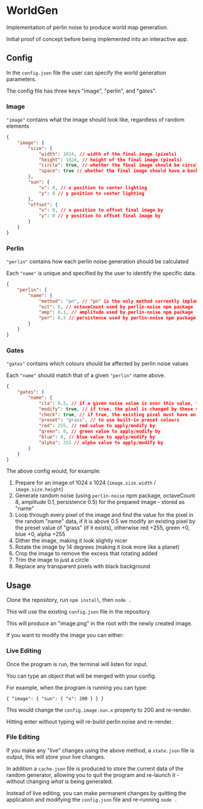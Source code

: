 # WorldGen

Implementation of perlin noise to produce world map generation.

Initial proof of concept before being implemented into an interactive app.

## Config

In the `config.json` file the user can specify the world generation parameters.

The config file has three keys "image", "perlin", and "gates".

### Image

`"image"` contains what the image should look like, regardless of random elements

```json
{
    "image": {
        "size": {
            "width": 1024, // width of the final image (pixels)
            "height": 1024, // height of the final image (pixels)
            "circle": true, // whether the final image should be circular
            "space": true // whether the final image should have a background
        },
        "sun": {
            "x": 0, // x position to center lighting
            "y": 0 // y position to center lighting
        },
        "offset": {
            "x": 0, // x position to offset final image by
            "y": 0 // y position to offset final image by
        }
    }
}
```

### Perlin

`"perlin"` contains how each perlin noise generation should be calculated

Each `"name"` is unique and specified by the user to identify the specific data.

```json
{
    "perlin": {
        "name": {
            "method": "pn", // "pn" is the only method currently implemented
            "oct": 8, // octaveCount used by perlin-noise npm package
            "amp": 0.1, // amplitude used by perlin-noise npm package (doesn't seem to do anything)
            "per": 0.5 // persistence used by perlin-noise npm package
        }
    }
}
```

### Gates

`"gates"` contains which colours should be affected by perlin noise values

Each `"name"` should match that of a given `"perlin"` name above.

```json
{
    "gates": {
        "name": {
            "cla": 0.5, // if a given noise value is over this value, the colours are used
            "modify": true, // if true, the pixel is changed by these values - rather than set to them
            "check": true, // if true, the existing pixel must have an alpha value prior to being overwritten/modified
            "preset": "grass", // to use built-in preset colours
            "red": 255, // red value to apply/modify by
            "green": 0, // green value to apply/modify by
            "blue": 0, // blue value to apply/modify by
            "alpha": 255 // alpha value to apply/modify by
        }
    }
}
```

The above config would, for example:

1. Prepare for an image of 1024 x 1024 (`image.size.width` / `image.size.height`)
2. Generate random noise (using `perlin-noise` npm package, octaveCount 8, amplitude 0.1, persistence 0.5) for the prepared image - stored as "name"
3. Loop through every pixel of the image and find the value for the pixel in the random "name" data, if it is above 0.5 we modify an existing pixel by the preset value of "grass" (if it exists), otherwise red +255, green +0, blue +0, alpha +255
4. Dither the image, making it look slightly nicer
5. Rotate the image by 14 degrees (making it look more like a planet)
6. Crop the image to remove the excess that rotating added
7. Trim the image to just a circle
8. Replace any transparent pixels with black background

## Usage

Clone the repository, run `npm install`, then `node .`

This will use the existing `config.json` file in the repository.

This will produce an "image.png" in the root with the newly created image.

If you want to modify the image you can either:

### Live Editing

Once the program is run, the terminal will listen for input.

You can type an object that will be merged with your config.

For example, when the program is running you can type:

```
{ "image": { "sun": { "x": 200 } } }
```

This would change the `config.image.sun.x` property to 200 and re-render.

Hitting enter without typing will re-build perlin noise and re-render.

### File Editing

If you make any "live" changes using the above method, a `state.json` file is output, this will store your live changes.

In addition a `cache.json` file is produced to store the current data of the random generator, allowing you to quit the program and re-launch it - without changing _what_ is being generated.

Instead of live editing, you can make permanent changes by quitting the application and modifying the `config.json` file and re-running `node .`
